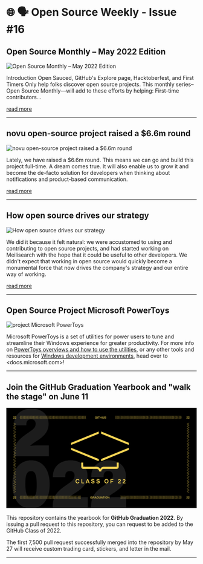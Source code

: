 # 🌐 🗣️ Open Source Weekly - Issue #16

## Open Source Monthly – May 2022 Edition

![Open Source Monthly – May 2022 Edition](https://github.blog/wp-content/uploads/2022/05/seBoxTruck-1.jpeg?resize=1600%2C850)

Introduction Open Sauced, GitHub's Explore page, Hacktoberfest, and First Timers Only help folks discover open source projects. This monthly series–Open Source Monthly—will add to these efforts by helping: First-time contributors…

[read more](https://github.blog/2022-05-11-open-source-monthly-may-2022-edition/)

---

## novu open-source project raised a $6.6m round

![novu open-source project raised a $6.6m round](https://res.cloudinary.com/practicaldev/image/fetch/s--7Eji-8OS--/c_limit%2Cf_auto%2Cfl_progressive%2Cq_auto%2Cw_880/https://dev-to-uploads.s3.amazonaws.com/uploads/articles/z6ivhlinjfqmrupkmf8s.png)

Lately, we have raised a $6.6m round. This means we can go and build this project full-time. A dream comes true. It will also enable us to grow it and become the de-facto solution for developers when thinking about notifications and product-based communication.

[read more](https://dev.to/scopsy/our-open-source-project-got-funded-1bon)

---

## How open source drives our strategy

![How open source drives our strategy](https://blog.meilisearch.com/content/images/size/w2000/2022/04/test.png)

We did it because it felt natural: we were accustomed to using and contributing to open source projects, and had started working on Meilisearch with the hope that it could be useful to other developers. We didn't expect that working in open source would quickly become a monumental force that now drives the company's strategy and our entire way of working.

[read more](https://blog.meilisearch.com/how-open-source-drives-our-strategy/)

---

## Open Source Project Microsoft PowerToys

![project Microsoft PowerToys](https://github.com/microsoft/PowerToys/blob/main/doc/images/overview/PT_hero_image.png)

Microsoft PowerToys is a set of utilities for power users to tune and streamline their Windows experience for greater productivity. For more info on [PowerToys overviews and how to use the utilities](https://aka.ms/powertoys-docs), or any other tools and resources for [Windows development environments](https://docs.microsoft.com/windows/dev-environment/overview), head over to <docs.microsoft.com>!

---

## Join the GitHub Graduation Yearbook and "walk the stage" on June 11

![GitHub Graduation Yearbook](https://github.com/education/GitHubGraduation-2022/blob/main/assets/GHG_Blog_1.jpg)

This repository contains the yearbook for **GitHub Graduation 2022**. By issuing a pull request to this repository, you can request to be added to the GitHub Class of 2022.

The first 7,500 pull request successfully merged into the repository by May 27 will receive custom trading card, stickers, and letter in the mail.

---
